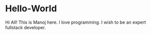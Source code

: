 # Hello-World
Hi All!
This is Manoj here. I love programming.
I wish to be an expert fullstack developer.
